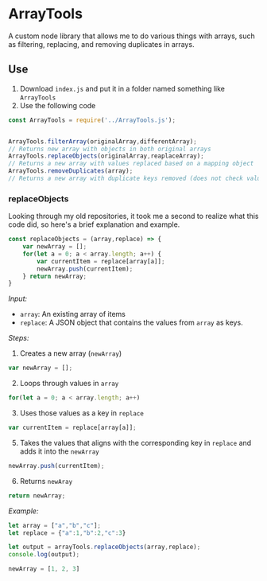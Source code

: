 # ArrayTools
A custom node library that allows me to do various things with arrays, such as filtering, replacing, and removing duplicates in arrays.

## Use
1. Download `index.js` and put it in a folder named something like `ArrayTools`
2. Use the following code
```js
const ArrayTools = require('../ArrayTools.js');


ArrayTools.filterArray(originalArray,differentArray);
// Returns new array with objects in both original arrays
ArrayTools.replaceObjects(originalArray,reaplaceArray);
// Returns a new array with values replaced based on a mapping object
ArrayTools.removeDuplicates(array);
// Returns a new array with duplicate keys removed (does not check values, keeping the first instance of each key)
```

### replaceObjects
Looking through my old repositories, it took me a second to realize what this code did, so here's a brief explanation and example. 
```js
const replaceObjects = (array,replace) => {
    var newArray = [];
    for(let a = 0; a < array.length; a++) {
        var currentItem = replace[array[a]];
        newArray.push(currentItem);
    } return newArray;
}
```
*Input:*
* `array`: An existing array of items
* `replace`: A JSON object that contains the values from `array` as keys.

*Steps:*
1. Creates a new array (`newArray`) 
```js
var newArray = [];
```
2. Loops through values in `array`
```js
for(let a = 0; a < array.length; a++)
```
3. Uses those values as a key in `replace` 
```js
var currentItem = replace[array[a]];
```
5. Takes the values that aligns with the corresponding key in `replace` and adds it into the `newArray`
```js
newArray.push(currentItem);
```
6. Returns `newAray`
```js
return newArray;
```

*Example:*
```js
let array = ["a","b","c"];
let replace = {"a":1,"b":2,"c":3}

let output = arrayTools.replaceObjects(array,replace);
console.log(output);
```
```js
newArray = [1, 2, 3]
```
